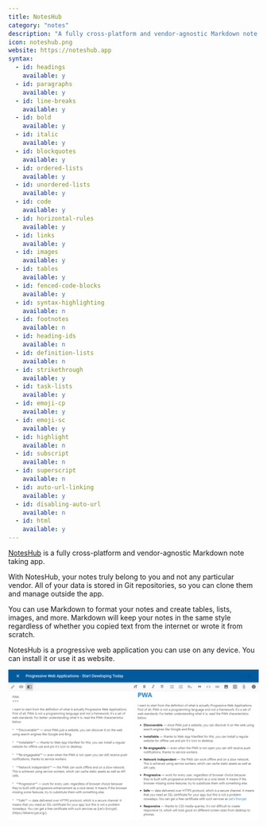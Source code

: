 ```yaml
---
title: NotesHub
category: "notes"
description: "A fully cross-platform and vendor-agnostic Markdown note taking app."
icon: noteshub.png
website: https://noteshub.app
syntax:
  - id: headings
    available: y
  - id: paragraphs
    available: y
  - id: line-breaks
    available: y
  - id: bold
    available: y
  - id: italic
    available: y
  - id: blockquotes
    available: y
  - id: ordered-lists
    available: y
  - id: unordered-lists
    available: y
  - id: code
    available: y
  - id: horizontal-rules
    available: y
  - id: links
    available: y
  - id: images
    available: y
  - id: tables
    available: y
  - id: fenced-code-blocks
    available: y
  - id: syntax-highlighting
    available: n
  - id: footnotes
    available: n
  - id: heading-ids
    available: n
  - id: definition-lists
    available: n
  - id: strikethrough
    available: y
  - id: task-lists
    available: y
  - id: emoji-cp
    available: y
  - id: emoji-sc
    available: y
  - id: highlight
    available: n
  - id: subscript
    available: n
  - id: superscript
    available: n
  - id: auto-url-linking
    available: y
  - id: disabling-auto-url
    available: n
  - id: html
    available: y
---
```


[NotesHub](https://noteshub.app) is a fully cross-platform and vendor-agnostic Markdown note taking app.

With NotesHub, your notes truly belong to you and not any particular vendor. All of your data is stored in Git repositories, so you can clone them and manage outside the app.

You can use Markdown to format your notes and create tables, lists, images, and more. Markdown will keep your notes in the same style regardless of whether you copied text from the internet or wrote it from scratch.

NotesHub is a progressive web application you can use on any device. You can install it or use it as website.

![NotesHub](../assets/images/tools/noteshub.png)

